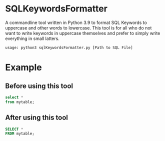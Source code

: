 # SQLKeywordsFormatter
<p> 
A commandline tool written in Python 3.9 to format SQL Keywords to uppercase and other words to lowercase. This tool is for all who do not want to write keywords in uppercase themselves and prefer to simply write everything in small latters.
</p>

    usage: python3 sqlKeywordsFormatter.py [Path to SQL File]
    
# Example
## Before using this tool
``` sql
select * 
from mytable;
```

## After using this tool
``` sql
SELECT *
FROM mytable;
```

